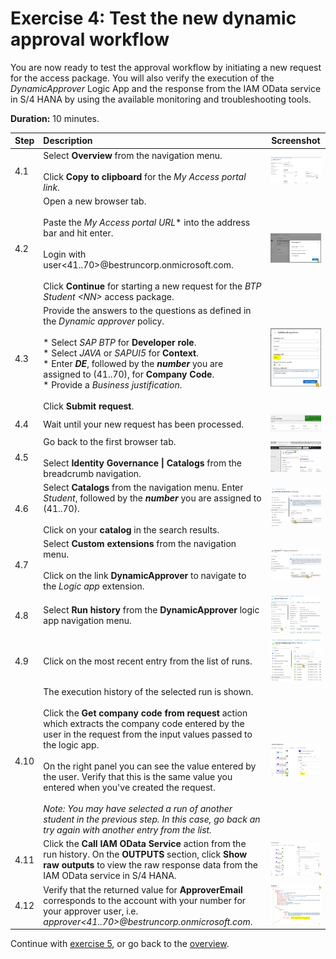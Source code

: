 # Exercise 4: Test the new dynamic approval workflow
You are now ready to test the approval workflow by initiating a new request for the access package. You will also verify the execution of the *DynamicApprover* Logic App and the response from
the IAM OData service in S/4 HANA by using the available monitoring and troubleshooting tools.  

**Duration:** 10 minutes.

| Step   | Description     | Screenshot          |
| :----- | :-------------- | :-----------------: |
| 4.1    |Select **Overview** from the navigation menu.<br><br>Click **Copy to clipboard** for the *My Access portal link*.|<a href="./img/4-1.jpg" target="_blank"><img src="./img/4-1.jpg" width="250"/></a>|
| 4.2    |Open a new browser tab.<br><br>Paste the *My Access portal URL** into the address bar and hit enter.<br><br>Login with user\<41..70\>@bestruncorp.onmicrosoft.com.<br><br>Click **Continue** for starting a new request for the *BTP Student \<NN\>* access package.|<a href="./img/4-2.jpg" target="_blank"><img src="./img/4-2.jpg" width="250"/></a>|
| 4.3    |Provide the answers to the questions as defined in the *Dynamic approver* policy.<br><br>* Select *SAP BTP* for **Developer role**.<br>* Select *JAVA* or *SAPUI5* for **Context**.<br>* Enter ***DE***, followed by the ***number*** you are assigned to (41..70), for **Company Code**.<br>* Provide a *Business justification*.<br><br>Click **Submit request**.|<a href="./img/4-3.jpg" target="_blank"><img src="./img/4-3.jpg" width="250"/></a>|
| 4.4    |Wait until your new request has been processed.|<a href="./img/4-4.jpg" target="_blank"><img src="./img/4-4.jpg" width="250"/></a>|
| 4.5    |Go back to the first browser tab.<br><br> Select **Identity Governance \| Catalogs** from the breadcrumb navigation.|<a href="./img/4-5.jpg" target="_blank"><img src="./img/4-5.jpg" width="250"/></a>|
| 4.6    |Select **Catalogs** from the navigation menu. Enter *Student*, followed by the ***number*** you are assigned to (41..70).<br><br>Click on your **catalog** in the search results.|<a href="./img/4-6.jpg" target="_blank"><img src="./img/4-6.jpg" width="250"/></a>|
| 4.7   |Select **Custom extensions** from the navigation menu.<br><br>Click on the link **DynamicApprover** to navigate to the *Logic app* extension.|<a href="./img/4-7.jpg" target="_blank"><img src="./img/4-7.jpg" width="250"/></a>|
| 4.8   |Select **Run history** from the **DynamicApprover** logic app navigation menu.|<a href="./img/4-8.jpg" target="_blank"><img src="./img/4-8.jpg" width="250"/></a>|
| 4.9   |Click on the most recent entry from the list of runs.|<a href="./img/4-9.jpg" target="_blank"><img src="./img/4-9.jpg" width="250"/></a>|
| 4.10   |The execution history of the selected run is shown.<br><br>Click the **Get company code from request** action which extracts the company code entered by the user in the request from the input values passed to the logic app.<br><br>On the right panel you can see the value entered by the user. Verify that this is the same value you entered when you've created the request.<br><br>*Note: You may have selected a run of another student in the previous step. In this case, go back an try again with another entry from the list.*|<a href="./img/4-10.jpg" target="_blank"><img src="./img/4-10.jpg" width="250"/></a>|
| 4.11   |Click the **Call IAM OData Service** action from the run history. On the **OUTPUTS** section, click **Show raw outputs** to view the raw response data from the IAM OData service in S/4 HANA.|<a href="./img/4-11.jpg" target="_blank"><img src="./img/4-11.jpg" width="250"/></a>|
| 4.12   |Verify that the returned value for **ApproverEmail** corresponds to the account with your number for your approver user, i.e. *approver\<41..70\>@bestruncorp.onmicrosoft.com*.|<a href="./img/4-12.jpg" target="_blank"><img src="./img/4-12.jpg" width="250"/></a>|

Continue with [exercise 5](../ex5/ex5.md), or go back to the [overview](../README.md).
